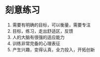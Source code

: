 # 刻意练习

1. 需要有明确的目标，可以衡量，需要专注
2. 目标，练习，走出舒适区，反馈
3. 人的大脑有很强的适应能力
4. 训练非常完备的心理表征
5. 产生兴趣，变得认真，全力投入，开拓创新